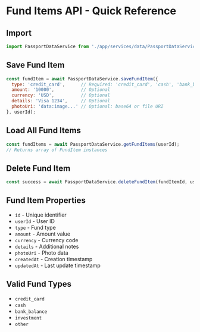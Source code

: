 # Fund Items API - Quick Reference

## Import
```javascript
import PassportDataService from './app/services/data/PassportDataService';
```

## Save Fund Item
```javascript
const fundItem = await PassportDataService.saveFundItem({
  type: 'credit_card',      // Required: 'credit_card', 'cash', 'bank_balance', 'investment', 'other'
  amount: '10000',          // Optional
  currency: 'USD',          // Optional
  details: 'Visa 1234',     // Optional
  photoUri: 'data:image...' // Optional: base64 or file URI
}, userId);
```

## Load All Fund Items
```javascript
const fundItems = await PassportDataService.getFundItems(userId);
// Returns array of FundItem instances
```

## Delete Fund Item
```javascript
const success = await PassportDataService.deleteFundItem(fundItemId, userId);
```

## Fund Item Properties
- `id` - Unique identifier
- `userId` - User ID
- `type` - Fund type
- `amount` - Amount value
- `currency` - Currency code
- `details` - Additional notes
- `photoUri` - Photo data
- `createdAt` - Creation timestamp
- `updatedAt` - Last update timestamp

## Valid Fund Types
- `credit_card`
- `cash`
- `bank_balance`
- `investment`
- `other`
